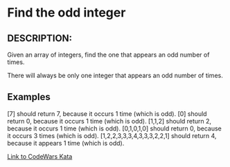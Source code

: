 # Find the odd integer

## DESCRIPTION:
Given an array of integers, find the one that appears an odd number of times.

There will always be only one integer that appears an odd number of times.

## Examples
[7] should return 7, because it occurs 1 time (which is odd).
[0] should return 0, because it occurs 1 time (which is odd).
[1,1,2] should return 2, because it occurs 1 time (which is odd).
[0,1,0,1,0] should return 0, because it occurs 3 times (which is odd).
[1,2,2,3,3,3,4,3,3,3,2,2,1] should return 4, because it appears 1 time (which is odd).

[Link to CodeWars Kata](https://www.codewars.com/kata/54da5a58ea159efa38000836)
